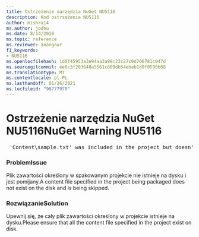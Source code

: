 ```yaml
---
title: Ostrzeżenie narzędzia NuGet NU5116
description: Kod ostrzeżenia NU5116
author: mishra14
ms.author: jodou
ms.date: 8/14/2018
ms.topic: reference
ms.reviewer: anangaur
f1_keywords:
- NU5116
ms.openlocfilehash: 1d0f45953a3e94aa3a98c23c27c0d706781c047d
ms.sourcegitcommit: ee6c3f203648a5561c809db54ebeb1d0f0598b68
ms.translationtype: MT
ms.contentlocale: pl-PL
ms.lasthandoff: 01/26/2021
ms.locfileid: "98777970"
---
```

# <a name="nuget-warning-nu5116"></a><span data-ttu-id="059dc-103">Ostrzeżenie narzędzia NuGet NU5116</span><span class="sxs-lookup"><span data-stu-id="059dc-103">NuGet Warning NU5116</span></span>
<pre> 'Content\sample.txt' was included in the project but doesn't exist. Skipping...</pre>

### <a name="issue"></a><span data-ttu-id="059dc-104">Problem</span><span class="sxs-lookup"><span data-stu-id="059dc-104">Issue</span></span>

<span data-ttu-id="059dc-105">Plik zawartości określony w spakowanym projekcie nie istnieje na dysku i jest pomijany.</span><span class="sxs-lookup"><span data-stu-id="059dc-105">A content file specified in the project being packaged does not exist on the disk and is being skipped.</span></span>


### <a name="solution"></a><span data-ttu-id="059dc-106">Rozwiązanie</span><span class="sxs-lookup"><span data-stu-id="059dc-106">Solution</span></span>

<span data-ttu-id="059dc-107">Upewnij się, że cały plik zawartości określony w projekcie istnieje na dysku.</span><span class="sxs-lookup"><span data-stu-id="059dc-107">Please ensure that all the content file specified in the project exist on disk.</span></span>

